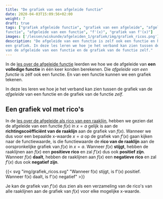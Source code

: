 ```yaml
---
title: "De grafiek van een afgeleide functie"
date: 2020-04-03T15:09:56+02:00
weight: 7
draft: true
tags: ["grafiek afgeleide functie", "grafiek van een afgeleide", "afgeleide
functie", "afgeleide van een functie", "f'(x)", "grafiek van f'(x)"]
images: ['/lessen/wiskunde/afgeleiden_1/grafiek/img/grafiek_ricos.png']
description: "De afgeleide van een functie is zelf ook een functie en heeft dus
een grafiek. In deze les leren we hoe je het verband kan zien tussen de grafiek
van de afgeleide van een functie en de grafiek van de functie zelf."
---
```


In de [les over de afgeleide functie](../afgeleide_functie) leerden we hoe we
de afgeleide van **een volledige functie** in één keer konden berekenen. Die
*afgeleide van een functie* is zélf ook een functie. En van een functie kunnen
we een grafiek tekenen.

In deze les leren we hoe je het verband kan zien tussen de grafiek van de
*afgeleide* van een functie en de grafiek van de functie *zelf*.

## Een grafiek vol met rico's

In de [les over de afgeleide als rico van een raaklijn](../rico_raaklijn),
hebben we gezien dat de afgeleide van een functie $f(x)$ in $x = a$ gelijk is
aan de **richtingscoëfficiënt van de raaklijn** aan de grafiek van $f(x)$.
Wanneer we dus voor een bepaalde x-waarde $x = a$ op de grafiek van $f'(x)$
gaan kijken naar de functiewaarde, is die functiewaarde de **rico van de
raaklijn** aan de oorspronkelijke grafiek van $f(x)$ in $x = a$. Wanneer $f(x)$
**stijgt**, hebben de raaklijnen aan $f(x)$ een **positieve rico** en zal
$f'(x)$ dus ook **positief zijn**. Wanneer $f(x)$ **daalt**, hebben de
raaklijnen aan $f(x)$ een **negatieve rico** en zal $f'(x)$ dus ook **negatief
zijn**.

{{< svg "img/grafiek_ricos.svg" "Wanneer f(x) stijgt, is f'(x) positief. Wanneer f(x) daalt, is f'(x) negatief" >}}

Je kan de grafiek van $f'(x)$ dus zien als een verzameling van de rico's van
alle raaklijnen aan de grafiek van $f(x)$ voor elke mogelijke x-waarde. 
